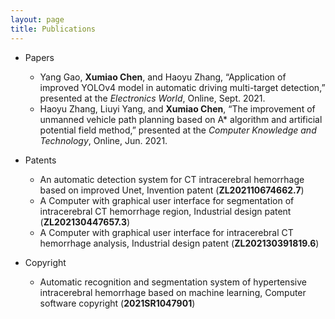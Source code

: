 ```yaml
---
layout: page
title: Publications
---
```


 * Papers
   * Yang Gao, **Xumiao Chen**, and Haoyu Zhang, “Application of improved YOLOv4 model in automatic driving multi-target detection,” presented at the *Electronics World*, Online, Sept. 2021.
   * Haoyu Zhang, Liuyi Yang, and **Xumiao Chen**, “The improvement of unmanned vehicle path planning based on A* algorithm and artificial potential field method,” presented at the *Computer Knowledge and Technology*, Online, Jun. 2021.

* Patents
   * An automatic detection system for CT intracerebral hemorrhage based on improved Unet, Invention patent (**ZL202110674662.7**)
   * A Computer with graphical user interface for segmentation of intracerebral CT hemorrhage region, Industrial design patent (**ZL202130447657.3**) 
   * A Computer with graphical user interface for intracerebral CT hemorrhage analysis, Industrial design patent (**ZL202130391819.6**) 

* Copyright
  * Automatic recognition and segmentation system of hypertensive intracerebral hemorrhage based on machine learning, Computer software copyright (**2021SR1047901**)
